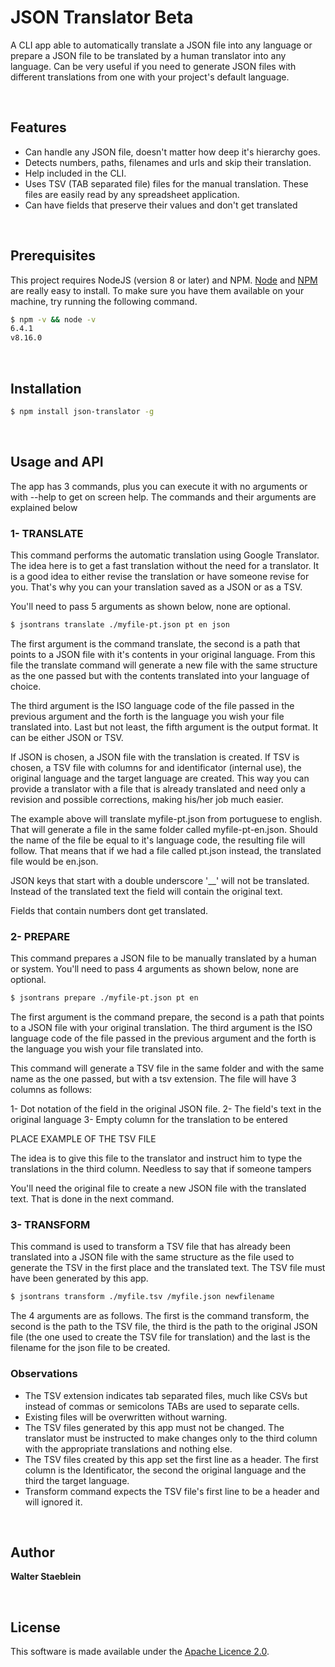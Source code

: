 # JSON Translator Beta

A CLI app able to automatically translate a JSON file into any language or prepare a JSON file to be translated by a human translator into any language. Can be very useful if you need to generate JSON files with different translations from one with your project's default language.

  
  
  
## Features

- Can handle any JSON file, doesn't matter how deep it's hierarchy goes.
- Detects numbers, paths, filenames and urls and skip their translation.
- Help included in the CLI.
- Uses TSV (TAB separated file) files for the manual translation. These files are easily read by any spreadsheet application.
- Can have fields that preserve their values and don't get translated

  
  
  
## Prerequisites

This project requires NodeJS (version 8 or later) and NPM.
[Node](http://nodejs.org/) and [NPM](https://npmjs.org/) are really easy to install.
To make sure you have them available on your machine, try running the following command.

```sh
$ npm -v && node -v
6.4.1
v8.16.0
```

  
  
  
## Installation

```sh
$ npm install json-translator -g
```

  
  
  
## Usage and API

The app has 3 commands, plus you can execute it with no arguments or with --help to get on screen help. The commands and their arguments are explained below
  
  
### 1- TRANSLATE

This command performs the automatic translation using Google Translator. The idea here is to get a fast translation without the need for a translator. It is a good idea to either revise the translation or have someone revise for you. That's why you can your translation saved as a JSON or as a TSV.

You'll need to pass 5 arguments as shown below, none are optional.

```sh
$ jsontrans translate ./myfile-pt.json pt en json
```
The first argument is the command translate, the second is a path that points to a JSON file with it's contents in your original language. From this file the translate command will generate a new file with the same structure as the one passed but with the contents translated into your language of choice.

The third argument is the ISO language code of the file passed in the previous argument and the forth is the language you wish your file translated into. Last but not least, the fifth argument is the output format. It can be either JSON or TSV. 

If JSON is chosen, a JSON file with the translation is created. If TSV is chosen, a TSV file with columns for and identificator (internal use), the original language and the target language are created. This way you can provide a translator with a file that is already translated and need only a revision and possible corrections, making his/her job much easier.

The example above will translate myfile-pt.json from portuguese to english. That will generate a file in the same folder called myfile-pt-en.json. Should the name of the file be equal to it's language code, the resulting file will follow. That means that if we had a file called pt.json instead, the translated file would be en.json.

JSON keys that start with a double underscore '__' will not be translated. Instead of the translated text the field will contain the original text.

Fields that contain numbers dont get translated.
  
  
### 2- PREPARE

This command prepares a JSON file to be manually translated by a human or system. You'll need to pass 4 arguments as shown below, none are optional.

```sh
$ jsontrans prepare ./myfile-pt.json pt en
```

The first argument is the command prepare, the second is a path that points to a JSON file with your original translation. The third argument is the ISO language code of the file passed in the previous argument and the forth is the language you wish your file translated into.

This command will generate a TSV file in the same folder and with the same name as the one passed, but with a tsv extension. The file will have 3 columns as follows:

1- Dot notation of the field in the original JSON file.
2- The field's text in the original language
3- Empty column for the translation to be entered

PLACE EXAMPLE OF THE TSV FILE

The idea is to give this file to the translator and instruct him to type the translations in the third column. Needless to say that if someone tampers 

You'll need the original file to create a new JSON file with the translated text. That is done in the next command.
  
  
### 3- TRANSFORM

This command is used to transform a TSV file that has already been translated into a JSON file with the same structure as the file used to generate the TSV in the first place and the translated text. The TSV file must have been generated by this app.

```sh
$ jsontrans transform ./myfile.tsv /myfile.json newfilename
```

The 4 arguments are as follows. The first is the command transform, the second is the path to the TSV file, the third is the path to the original JSON file (the one used to create the TSV file for translation) and the last is the filename for the json file to be created.
  
  
### Observations

- The TSV extension indicates tab separated files, much like CSVs but instead of commas or semicolons TABs are used to separate cells.
- Existing files will be overwritten without warning.
- The TSV files generated by this app must not be changed. The translator must be instructed to make changes only to the third column with the appropriate translations and nothing else.
- The TSV files created by this app set the first line as a header. The first column is the Identificator, the second the original language and the third the target language.
- Transform command expects the TSV file's first line to be a header and will ignored it.

  
  
  
## Author

**Walter Staeblein** 

  
  
  
## License

 This software is made available under the [Apache Licence 2.0](http://www.apache.org/licenses/LICENSE-2.0).
